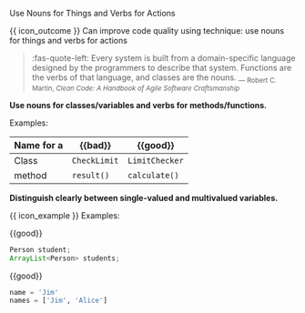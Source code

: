 <span id="title">Use Nouns for Things and Verbs for Actions</span>

<span id="prereqs"></span>

<span id="outcomes">{{ icon_outcome }} Can improve code quality using technique: use nouns for things and verbs for actions </span>

<div id="body">

>:fas-quote-left: Every system is built from a domain-specific language designed by the programmers to describe that system. Functions are the verbs of that language, and classes are the nouns. <sub>― Robert C. Martin, _Clean Code: A Handbook of Agile Software Craftsmanship_</sub>

**Use nouns for classes/variables and verbs for methods/functions.**

<tip-box>

Examples:

Name for a | {{bad}}        | {{good}}
-----------|-----------------|----------------
Class      |`CheckLimit`     | `LimitChecker`           
method     |`result()`       | `calculate()`  

</tip-box>


**Distinguish clearly between single-valued and multivalued variables.**

<tip-box>

{{ icon_example }} Examples:

<div class="alt-java">

{{good}}
```java
Person student;
ArrayList<Person> students;
```
</div>
<div class="alt-python">

{{good}}
```python
name = 'Jim'
names = ['Jim', 'Alice']
```
</div>

</tip-box>

</div>

<div id="extras">
</div>